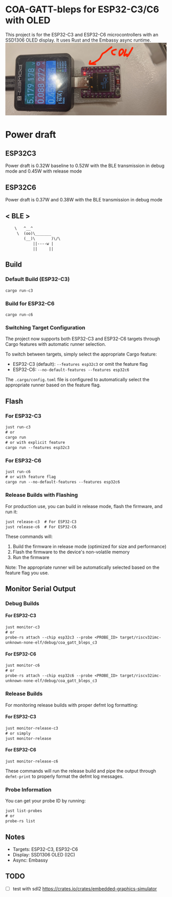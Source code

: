 # COA-GATT-bleps for ESP32-C3/C6 with OLED

This project is for the ESP32-C3 and ESP32-C6 microcontrollers with an SSD1306 OLED display. It uses Rust and the Embassy async runtime.
![Picture](./Picture.jpg)

# Power draft 
## ESP32C3
Power draft is 0.32W baseline to 0.52W with the BLE transmission in debug mode
and 0.45W with release mode

## ESP32C6
Power draft is 0.37W and 0.38W with the BLE transmission in debug mode

< BLE >
 -----
        \   ^__^
         \  (oo)\_______
            (__)\       )\/\
                ||----w |
                ||     ||

## Build

### Default Build (ESP32-C3)

```
cargo run-c3
```

### Build for ESP32-C6

```
cargo run-c6
```

### Switching Target Configuration

The project now supports both ESP32-C3 and ESP32-C6 targets through Cargo features with automatic runner selection.

To switch between targets, simply select the appropriate Cargo feature:
   - ESP32-C3 (default): `--features esp32c3` or omit the feature flag
   - ESP32-C6: `--no-default-features --features esp32c6`

The `.cargo/config.toml` file is configured to automatically select the appropriate runner based on the feature flag.

## Flash

### For ESP32-C3

```
just run-c3
# or 
cargo run
# or with explicit feature
cargo run --features esp32c3
```

### For ESP32-C6

```
just run-c6
# or with feature flag
cargo run --no-default-features --features esp32c6
```

### Release Builds with Flashing

For production use, you can build in release mode, flash the firmware, and run it:

```
just release-c3  # For ESP32-C3
just release-c6  # For ESP32-C6
```

These commands will:
1. Build the firmware in release mode (optimized for size and performance)
2. Flash the firmware to the device's non-volatile memory
3. Run the firmware

Note: The appropriate runner will be automatically selected based on the feature flag you use.

## Monitor Serial Output

### Debug Builds

#### For ESP32-C3

```
just monitor-c3
# or 
probe-rs attach --chip esp32c3 --probe <PROBE_ID> target/riscv32imc-unknown-none-elf/debug/coa_gatt_bleps_c3
```

#### For ESP32-C6

```
just monitor-c6
# or 
probe-rs attach --chip esp32c6 --probe <PROBE_ID> target/riscv32imc-unknown-none-elf/debug/coa_gatt_bleps_c3
```

### Release Builds

For monitoring release builds with proper defmt log formatting:

#### For ESP32-C3

```
just monitor-release-c3
# or simply
just monitor-release
```

#### For ESP32-C6

```
just monitor-release-c6
```

These commands will run the release build and pipe the output through `defmt-print` to properly format the defmt log messages.

### Probe Information

You can get your probe ID by running:

```
just list-probes
# or
probe-rs list
```

## Notes
- Targets: ESP32-C3, ESP32-C6
- Display: SSD1306 OLED (I2C)
- Async: Embassy

## TODO 
- [ ] test with sdl2 https://crates.io/crates/embedded-graphics-simulator
